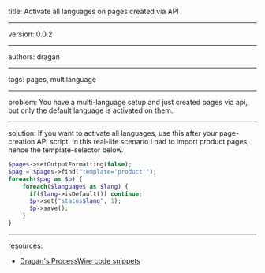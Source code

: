 title: Activate all languages on pages created via API

----

version: 0.0.2

----

authors: dragan

----

tags: pages, multilanguage

----

problem:
You have a multi-language setup and just created pages via api, but only the default language is activated on them.

----

solution:
If you want to activate all languages, use this after your page-creation API script. In this real-life scenario I had to import product pages, hence the template-selector below.
```PHP
$pages->setOutputFormatting(false);
$pag = $pages->find("template='product'");
foreach($pag as $p) {
    foreach($languages as $lang) {
      if($lang->isDefault()) continue;
      $p->set("status$lang", 1);
      $p->save();
    }
}
```

----

resources:
* [Dragan's ProcessWire code snippets](https://github.com/dragan1700/pw/blob/master/activateAllLanguages.php)
